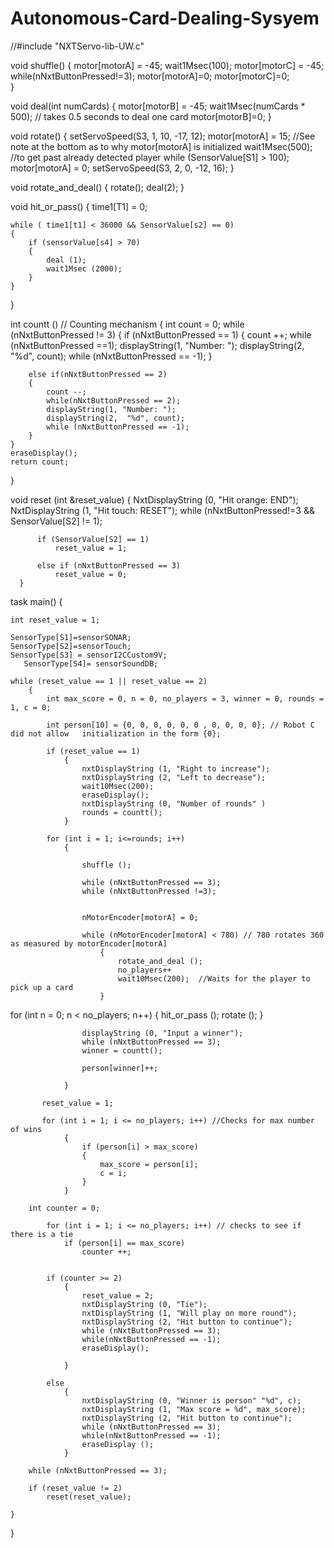 # Autonomous-Card-Dealing-Sysyem



//#include "NXTServo-lib-UW.c"

void shuffle()
    {
        motor[motorA] = -45;
        wait1Msec(100);
        motor[motorC] = -45;
        while(nNxtButtonPressed!=3);
        motor[motorA]=0;
        motor[motorC]=0;   
    }


void deal(int numCards)
    {
        motor[motorB] = -45;
        wait1Msec(numCards * 500);  // takes 0.5 seconds to deal one card
        motor[motorB]=0;
    }

 void rotate()
    {
 	   setServoSpeed(S3, 1, 10, -17, 12);
 	   motor[motorA] = 15; //See note at the bottom as to why motor[motorA] is initialized
       wait1Msec(500);     //to get past already detected player
		while (SensorValue[S1] > 100);
        motor[motorA] = 0;
   	   setServoSpeed(S3, 2, 0, -12, 16);
    }


void rotate_and_deal()
    {
        rotate();
        deal(2);
    }


void hit_or_pass()
{
	time1[T1] = 0;

	while ( time1[t1] < 36000 && SensorValue[s2] == 0)
	{
		if (sensorValue[s4] > 70)
		{
			deal (1);
			wait1Msec (2000);
		}
	}
}


int countt ()  // Counting mechanism
{
	int count = 0;
	while (nNxtButtonPressed != 3)
	{
		if (nNxtButtonPressed == 1)
		{
			count ++;
			while (nNxtButtonPressed ==1);
			displayString(1, "Number: ");
			displayString(2, "%d", count);
			while (nNxtButtonPressed == -1);
		}

		else if(nNxtButtonPressed == 2)
		{
			count --;
			while(nNxtButtonPressed == 2);
			displayString(1, "Number: ");
			displayString(2,  "%d", count);
			while (nNxtButtonPressed == -1);
		}
	}
	eraseDisplay();
	return count;
}


 void reset (int &reset_value)
      {
          NxtDisplayString (0, "Hit orange: END");
          NxtDisplayString (1, "Hit touch: RESET");
          while (nNxtButtonPressed!=3 && SensorValue[S2] != 1);

          if (SensorValue[S2] == 1)
              reset_value = 1;
         
          else if (nNxtButtonPressed == 3)
              reset_value = 0;
      }




task main()
{

    int reset_value = 1;

	SensorType[S1]=sensorSONAR;
	SensorType[S2]=sensorTouch;
	SensorType[S3] = sensorI2CCustom9V;
       SensorType[S4]= sensorSoundDB;

    while (reset_value == 1 || reset_value == 2)
        {
            int max_score = 0, n = 0, no_players = 3, winner = 0, rounds = 1, c = 0;

            int person[10] = {0, 0, 0, 0, 0, 0 , 0, 0, 0, 0}; // Robot C did not allow   initialization in the form {0};

            if (reset_value == 1)
                {
                    nxtDisplayString (1, "Right to increase");
                    nxtDisplayString (2, "Left to decrease");
                    wait10Msec(200);
                    eraseDisplay();
                    nxtDisplayString (0, "Number of rounds" )
                    rounds = countt();
                }

            for (int i = 1; i<=rounds; i++)
                {

                    shuffle ();

                    while (nNxtButtonPressed == 3);
                    while (nNxtButtonPressed !=3);


                    nMotorEncoder[motorA] = 0;

                    while (nMotorEncoder[motorA] < 780) // 780 rotates 360 as measured by motorEncoder[motorA]
                        {
                            rotate_and_deal ();
                            no_players++
                            wait10Msec(200);  //Waits for the player to pick up a card
                        }

                  



  for (int n = 0; n < no_players; n++)
                        {
                            hit_or_pass ();
                            rotate ();
                        }

                    displayString (0, "Input a winner");
                    while (nNxtButtonPressed == 3);
                    winner = countt();

                    person[winner]++;

                }
            
           reset_value = 1;

           for (int i = 1; i <= no_players; i++) //Checks for max number of wins
                {
                    if (person[i] > max_score)
                    {
                        max_score = person[i];
                        c = i;
                    }
                }

        int counter = 0;
            
            for (int i = 1; i <= no_players; i++) // checks to see if there is a tie
            	if (person[i] == max_score)
            		counter ++;


          	if (counter >= 2)
                {
                    reset_value = 2;
                    nxtDisplayString (0, "Tie");
                    nxtDisplayString (1, "Will play on more round");
                    nxtDisplayString (2, "Hit button to continue");
                    while (nNxtButtonPressed == 3);
                    while(nNxtButtonPressed == -1);
                    eraseDisplay();

                }

            else
                {
                    nxtDisplayString (0, "Winner is person" "%d", c);
                    nxtDisplayString (1, "Max score = %d", max_score);
                    nxtDisplayString (2, "Hit button to continue");
                    while (nNxtButtonPressed == 3);
                    while(nNxtButtonPressed == -1);
                    eraseDisplay ();
                }
                
        while (nNxtButtonPressed == 3);
            
        if (reset_value != 2)
            reset(reset_value);

    }


}
